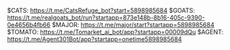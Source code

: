 $CATS: https://t.me/CatsRefuge_bot?start=5898985684
$GOATS: https://t.me/realgoats_bot/run?startapp=873e148b-8b16-405c-9390-0e4656b4fb66
$MAJOR: https://t.me/major/start?startapp=5898985684
$TOMATO: https://t.me/Tomarket_ai_bot/app?startapp=00009dQu
$AGENT: https://t.me/Agent301Bot/app?startapp=onetime5898985684

